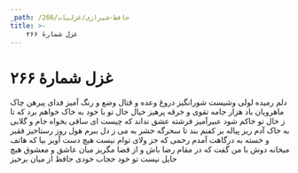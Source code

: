 ```yaml
---
_path: /حافظ-شیرازی/غزلیات/266
title: >-
    غزل شمارهٔ ۲۶۶
---
```

# غزل شمارهٔ ۲۶۶

دلم رمیده لولی وشیست شورانگیز
دروغ وعده و قتال وضع و رنگ آمیز
فدای پیرهن چاک ماهرویان باد
هزار جامه تقوی و خرقه پرهیز
خیال خال تو با خود به خاک خواهم برد
که تا ز خال تو خاکم شود عبیرآمیز
فرشته عشق نداند که چیست ای ساقی
بخواه جام و گلابی به خاک آدم ریز
پیاله بر کفنم بند تا سحرگه حشر
به می ز دل ببرم هول روز رستاخیز
فقیر و خسته به درگاهت آمدم رحمی
که جز ولای توام نیست هیچ دست آویز
بیا که هاتف میخانه دوش با من گفت
که در مقام رضا باش و از قضا مگریز
میان عاشق و معشوق هیچ حایل نیست
تو خود حجاب خودی حافظ از میان برخیز
